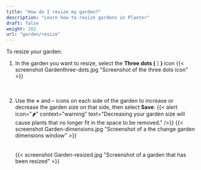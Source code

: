 ```yaml
---
title: "How do I resize my garden?"
description: "Learn how to resize gardens in Planter"
draft: false
weight: 102
url: "garden/resize"
---
```


To resize your garden:

1. In the garden you want to resize, select the **Three dots (⋮)** icon
{{< screenshot Gardenthree-dots.jpg "Screenshot of the three dots icon" >}}<br /><br /><br />

2. Use the **+** and **-** icons on each side of the garden to increase or decrease the garden size on that side, then select **Save**:
{{< alert icon="🌶️" context="warning" text="Decreasing your garden size will cause plants that no longer fit in the space to be removed." />}}
{{< screenshot Garden-dimensions.jpg "Screenshot of a the change garden dimensions window" >}}<br /><br /><br />
{{< screenshot Garden-resized.jpg "Screenshot of a garden that has been resized" >}}
